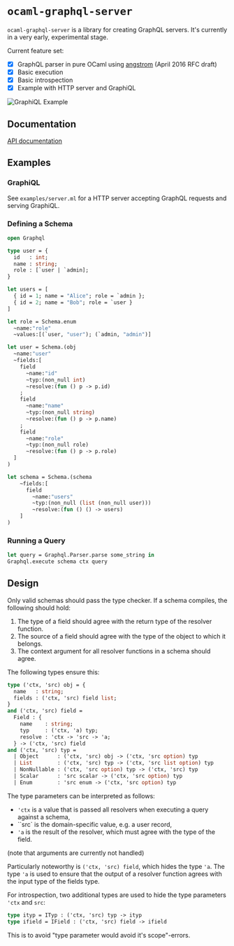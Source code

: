# `ocaml-graphql-server`

`ocaml-graphql-server` is a library for creating GraphQL servers. It's currently in a very early, experimental stage.

Current feature set:

- [x] GraphQL parser in pure OCaml using [angstrom](https://github.com/inhabitedtype/angstrom) (April 2016 RFC draft)
- [x] Basic execution
- [x] Basic introspection
- [x] Example with HTTP server and GraphiQL

![GraphiQL Example](https://cloud.githubusercontent.com/assets/2518/20041922/403ed918-a471-11e6-8178-1cd22dbc4658.png)

## Documentation

[API documentation](https://andreas.github.io/ocaml-graphql-server/)

## Examples

### GraphiQL

See `examples/server.ml` for a HTTP server accepting GraphQL requests and serving GraphiQL.

### Defining a Schema

```ocaml
open Graphql

type user = {
  id   : int;
  name : string;
  role : [`user | `admin];
}

let users = [
  { id = 1; name = "Alice"; role = `admin };
  { id = 2; name = "Bob"; role = `user }
]

let role = Schema.enum
  ~name:"role"
  ~values:[(`user, "user"); (`admin, "admin")]

let user = Schema.(obj
  ~name:"user"
  ~fields:[
    field
      ~name:"id"
      ~typ:(non_null int)
      ~resolve:(fun () p -> p.id)
    ;
    field
      ~name:"name"
      ~typ:(non_null string)
      ~resolve:(fun () p -> p.name)
    ;
    field
      ~name:"role"
      ~typ:(non_null role)
      ~resolve:(fun () p -> p.role)
  ]
)

let schema = Schema.(schema 
    ~fields:[
      field
        ~name:"users"
        ~typ:(non_null (list (non_null user)))
        ~resolve:(fun () () -> users)
    ]
)
```

### Running a Query

```ocaml
let query = Graphql.Parser.parse some_string in
Graphql.execute schema ctx query
```

## Design

Only valid schemas should pass the type checker. If a schema compiles, the following should hold:

1. The type of a field should agree with the return type of the resolver function.
2. The source of a field should agree with the type of the object to which it belongs.
3. The context argument for all resolver functions in a schema should agree.

The following types ensure this:

```ocaml
type ('ctx, 'src) obj = {
  name   : string;
  fields : ('ctx, 'src) field list;
}
and ('ctx, 'src) field =
  Field : {
    name    : string;
    typ     : ('ctx, 'a) typ;
    resolve : 'ctx -> 'src -> 'a;
  } -> ('ctx, 'src) field
and ('ctx, 'src) typ =
  | Object      : ('ctx, 'src) obj -> ('ctx, 'src option) typ
  | List        : ('ctx, 'src) typ -> ('ctx, 'src list option) typ
  | NonNullable : ('ctx, 'src option) typ -> ('ctx, 'src) typ
  | Scalar      : 'src scalar -> ('ctx, 'src option) typ
  | Enum        : 'src enum -> ('ctx, 'src option) typ
```

The type parameters can be interpreted as follows:

- `'ctx` is a value that is passed all resolvers when executing a query against a schema,
- ``src` is the domain-specific value, e.g. a user record,
- `'a` is the result of the resolver, which must agree with the type of the field. 

(note that arguments are currently not handled)

Particularly noteworthy is `('ctx, 'src) field`, which hides the type `'a`. The type `'a` is used to ensure that the output of a resolver function agrees with the input type of the fields type.

For introspection, two additional types are used to hide the type parameters `'ctx` and `src`:

```ocaml
type ityp = ITyp : ('ctx, 'src) typ -> ityp
type ifield = IField : ('ctx, 'src) field -> ifield
```

This is to avoid "type parameter would avoid it's scope"-errors.
